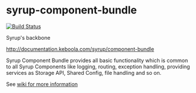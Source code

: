syrup-component-bundle
======================

[![Build Status](https://travis-ci.org/keboola/syrup-component-bundle.svg?branch=master)](https://travis-ci.org/keboola/syrup-component-bundle)

Syrup's backbone

http://documentation.keboola.com/syrup/component-bundle

Syrup Component Bundle provides all basic functionality which is common to all Syrup Components like logging, routing,
exception handling, providing services as Storage API, Shared Config, file handling and so on.

See [wiki for more information](https://github.com/keboola/syrup-component-bundle/wiki)